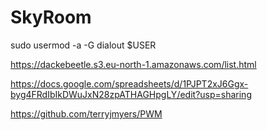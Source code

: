 # SkyRoom

sudo usermod -a -G dialout $USER

https://dackebeetle.s3.eu-north-1.amazonaws.com/list.html

https://docs.google.com/spreadsheets/d/1PJPT2xJ6Ggx-byg4FRdIbIkDWuJxN28zpATHAGHpgLY/edit?usp=sharing

https://github.com/terryjmyers/PWM
